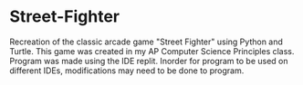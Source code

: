# Street-Fighter
Recreation of the classic arcade game "Street Fighter" using Python and Turtle.
 This game was created in my AP Computer Science Principles class.
 Program was made using the IDE replit.
 Inorder for program to be used on different IDEs, modifications may need to be done to program.
